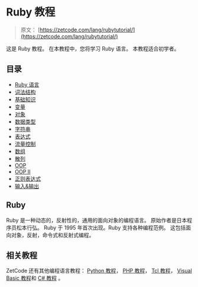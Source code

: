 # Ruby 教程

> 原文： [https://zetcode.com/lang/rubytutorial/](https://zetcode.com/lang/rubytutorial/)

这是 Ruby 教程。 在本教程中，您将学习 Ruby 语言。 本教程适合初学者。

## 目录



*   [Ruby 语言](ruby/)
*   [词法结构](lexis/)
*   [基础知识](basics/)
*   [变量](variables/)
*   [对象](objects/)
*   [数据类型](datatypes/)
*   [字符串](strings/)
*   [表达式](expressions/)
*   [流量控制](flowcontrol/)
*   [数组](arrays/)
*   [散列](hashes/)
*   [OOP](oop/)
*   [OOP II](oop2/)
*   [正则表达式](regex/)
*   [输入&输出](io/)



## Ruby

Ruby 是一种动态的，反射性的，通用的面向对象的编程语言。 原始作者是日本程序员松本行弘。 Ruby 于 1995 年首次出现。Ruby 支持各种编程范例。 这包括面向对象，反射，命令式和反射式编程。

## 相关教程

ZetCode 还有其他编程语言教程： [Python 教程](/lang/python/)， [PHP 教程](/lang/php/)， [Tcl 教程](/lang/tcl/)， [Visual Basic 教程](/lang/visualbasic/)和 [C# 教程](/lang/csharp/) 。